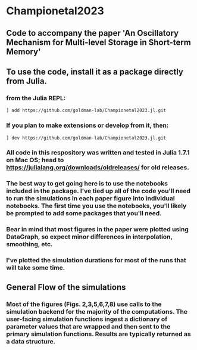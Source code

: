 # Championetal2023

## Code to accompany the paper 'An Oscillatory Mechanism for Multi-level Storage in Short-term Memory'

## To use the code, install it as a package directly from Julia.
### from the Julia REPL:

   
    ] add https://github.com/goldman-lab/Championetal2023.jl.git

 
### If you plan to make extensions or develop from it, then:
 
    ] dev https://github.com/goldman-lab/Championetal2023.jl.git


### All code in this respository was written and tested in Julia 1.7.1 on Mac OS; head to https://julialang.org/downloads/oldreleases/ for old releases. 

### The best way to get going here is to use the notebooks included in the package. I've tied up all of the code you'll need to run the simulations in each paper figure into individual notebooks. The first time you use the notebooks, you'll likely be prompted to add some packages that you'll need.

### Bear in mind that most figures in the paper were plotted using DataGraph, so expect minor differences in interpolation, smoothing, etc. 
### I've plotted the simulation durations for most of the runs that will take some time.

## General Flow of the simulations
### Most of the figures (Figs. 2,3,5,6,7,8) use calls to the simulation backend for the majority of the computations. The user-facing simulation functions ingest a dictionary of parameter values that are wrapped and then sent to the primary simulation functions. Results are typically returned as a data structure. 
